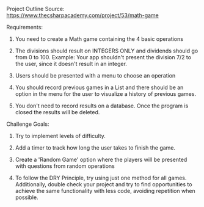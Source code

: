 Project Outline Source: https://www.thecsharpacademy.com/project/53/math-game

Requirements:

1. You need to create a Math game containing the 4 basic operations

2. The divisions should result on INTEGERS ONLY and dividends should go from 0 to 100. Example: Your app shouldn't present the division 7/2 to the user, since it doesn't result in an integer.

3. Users should be presented with a menu to choose an operation

4. You should record previous games in a List and there should be an option in the menu for the user to visualize a history of previous games.

5. You don't need to record results on a database. Once the program is closed the results will be deleted.


Challenge Goals:

1. Try to implement levels of difficulty.

2. Add a timer to track how long the user takes to finish the game.

3. Create a 'Random Game' option where the players will be presented with questions from random operations

4. To follow the DRY Principle, try using just one method for all games. Additionally, double check your project and try to find opportunities to achieve the same functionality with less code, avoiding repetition when possible.